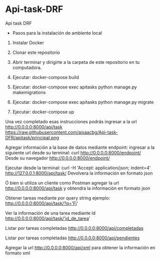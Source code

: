 # Api-task-DRF
Api task DRF

- Pasos para la instalación de ambiente local
1. Instalar Docker
2. Clonar este repositorio
3. Abrir terminar y dirigirte a la carpeta de este repositorio en tu computadora.

4. Ejecutar:
  docker-compose build

5. Ejecutar:
  docker-compose exec apitasks python manage.py makemigrations

6. Ejecutar:
docker-compose exec apitasks python manage.py migrate

7. Ejecutar:
docker-compose up

Una vez completado esas instrucciones podrás ingresar a la url http://0.0.0.0:8000/api/task
https://raw.githubusercontent.com/aisaacbg/Api-task-DFR/apitask/principal.png

Agregar información a la base de datos mediante endpoint:
ingresar a la siguiente url desde su terminal: curl http://0.0.0.0:8000/endpoint/  
Desde su navegador http://0.0.0.0:8000/endpoint/

Ejecutar desde la terminal: curl -H 'Accept: application/json; indent=4' http://127.0.0.1:8000/api/task/
Devolvera la información en formato json 

Ó bien si utiliza un cliente como Postman agregar la url http://0.0.0.0:8000/api/task y obtendra la información en formato json

Obtener tareas mediante por query string ejemplo: http://0.0.0.0:8000/api/task/?q='Fi'

Ver la información de una tarea mediante id http://0.0.0.0:8000/api/task/'id_de_tarea'

Listar por tareas completadas http://0.0.0.0:8000/api/completadas

Listar por tareas completadas http://0.0.0.0:8000/api/pendientes


Agregar la url http://0.0.0.0:8000/api/xml para obtener la información en formato xml








